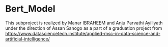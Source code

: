 # Bert_Model
 This subproject is realized by Manar IBRAHEEM and Anju Parvathi Ayillyath under the direction of Assan Sanogo as a part of a graduation project from 
 https://www.datasciencetech.institute/applied-msc-in-data-science-and-artificial-intelligence/
